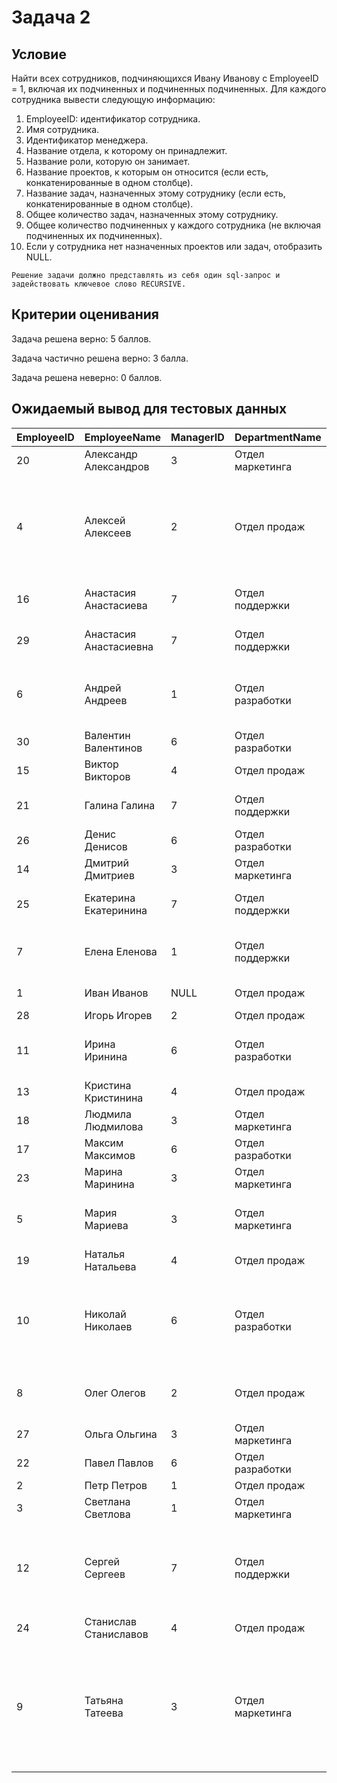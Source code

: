 # Задача 2
## Условие

Найти всех сотрудников, подчиняющихся Ивану Иванову с EmployeeID = 1, включая их подчиненных и подчиненных подчиненных. Для каждого сотрудника вывести следующую информацию:

1. EmployeeID: идентификатор сотрудника.
2. Имя сотрудника.
3. Идентификатор менеджера.
4. Название отдела, к которому он принадлежит.
5. Название роли, которую он занимает.
6. Название проектов, к которым он относится (если есть, конкатенированные в одном столбце).
7. Название задач, назначенных этому сотруднику (если есть, конкатенированные в одном столбце).
8. Общее количество задач, назначенных этому сотруднику.
9. Общее количество подчиненных у каждого сотрудника (не включая подчиненных их подчиненных).
10. Если у сотрудника нет назначенных проектов или задач, отобразить NULL.


```
Решение задачи должно представлять из себя один sql-запрос и задействовать ключевое слово RECURSIVE.
```

## Критерии оценивания

Задача решена верно: 5 баллов.

Задача частично решена верно: 3 балла.

Задача решена неверно: 0 баллов.

## Ожидаемый вывод для тестовых данных

| EmployeeID | EmployeeName           | ManagerID | DepartmentName   | RoleName                | ProjectNames | TaskNames                                                                                                         | TotalTasks | TotalSubordinates |
|------------|------------------------|-----------|------------------|-------------------------|--------------|-------------------------------------------------------------------------------------------------------------------|------------|-------------------|
| 20         | Александр Александров  | 3         | Отдел маркетинга | Менеджер                | Проект B     | NULL                                                                                                              | 0          | 0                 |
| 4          | Алексей Алексеев       | 2         | Отдел продаж     | Менеджер                | Проект A     | Задача 14: Создание презентации для клиентов, Задача 1: Подготовка отчета по продажам                             | 2          | 4                 |
| 16         | Анастасия Анастасиева  | 7         | Отдел поддержки  | Специалист по поддержке | Проект D     | NULL                                                                                                              | 0          | 0                 |
| 29         | Анастасия Анастасиевна | 7         | Отдел поддержки  | Специалист по поддержке | Проект D     | NULL                                                                                                              | 0          | 0                 |
| 6          | Андрей Андреев         | 1         | Отдел разработки | Разработчик             | Проект C     | Задача 15: Обновление сайта, Задача 6: Обновление документации                                                    | 2          | 6                 |
| 30         | Валентин Валентинов    | 6         | Отдел разработки | Разработчик             | Проект C     | NULL                                                                                                              | 0          | 0                 |
| 15         | Виктор Викторов        | 4         | Отдел продаж     | Менеджер                | Проект A     | NULL                                                                                                              | 0          | 0                 |
| 21         | Галина Галина          | 7         | Отдел поддержки  | Специалист по поддержке | Проект D     | NULL                                                                                                              | 0          | 0                 |
| 26         | Денис Денисов          | 6         | Отдел разработки | Разработчик             | Проект C     | NULL                                                                                                              | 0          | 0                 |
| 14         | Дмитрий Дмитриев       | 3         | Отдел маркетинга | Маркетолог              | Проект B     | NULL                                                                                                              | 0          | 0                 |
| 25         | Екатерина Екатеринина  | 7         | Отдел поддержки  | Специалист по поддержке | Проект D     | NULL                                                                                                              | 0          | 0                 |
| 7          | Елена Еленова          | 1         | Отдел поддержки  | Специалист по поддержке | Проект D     | Задача 12: Настройка системы поддержки                                                                            | 1          | 5                 |
| 1          | Иван Иванов            | NULL      | Отдел продаж     | Генеральный директор    | Проект A     | NULL                                                                                                              | 0          | 4                 |
| 28         | Игорь Игорев           | 2         | Отдел продаж     | Менеджер                | Проект A     | NULL                                                                                                              | 0          | 0                 |
| 11         | Ирина Иринина          | 6         | Отдел разработки | Разработчик             | Проект C     | Задача 8: Тестирование нового продукта                                                                            | 1          | 0                 |
| 13         | Кристина Кристинина    | 4         | Отдел продаж     | Менеджер                | Проект A     | NULL                                                                                                              | 0          | 0                 |
| 18         | Людмила Людмилова      | 3         | Отдел маркетинга | Маркетолог              | Проект B     | NULL                                                                                                              | 0          | 0                 |
| 17         | Максим Максимов        | 6         | Отдел разработки | Разработчик             | Проект C     | NULL                                                                                                              | 0          | 0                 |
| 23         | Марина Маринина        | 3         | Отдел маркетинга | Маркетолог              | Проект B     | NULL                                                                                                              | 0          | 0                 |
| 5          | Мария Мариева          | 3         | Отдел маркетинга | Менеджер                | Проект B     | Задача 5: Создание рекламной кампании                                                                             | 1          | 0                 |
| 19         | Наталья Натальева      | 4         | Отдел продаж     | Менеджер                | Проект A     | NULL                                                                                                              | 0          | 0                 |
| 10         | Николай Николаев       | 6         | Отдел разработки | Разработчик             | Проект C     | Задача 11: Интеграция с новым API, Задача 3: Разработка нового функционала                                        | 2          | 0                 |
| 8          | Олег Олегов            | 2         | Отдел продаж     | Менеджер                | Проект A     | Задача 7: Проведение тренинга для сотрудников                                                                     | 1          | 0                 |
| 27         | Ольга Ольгина          | 3         | Отдел маркетинга | Маркетолог              | Проект B     | NULL                                                                                                              | 0          | 0                 |
| 22         | Павел Павлов           | 6         | Отдел разработки | Разработчик             | Проект C     | NULL                                                                                                              | 0          | 0                 |
| 2          | Петр Петров            | 1         | Отдел продаж     | Директор                | Проект A     | NULL                                                                                                              | 0          | 3                 |
| 3          | Светлана Светлова      | 1         | Отдел маркетинга | Директор                | Проект B     | NULL                                                                                                              | 0          | 7                 |
| 12         | Сергей Сергеев         | 7         | Отдел поддержки  | Специалист по поддержке | Проект D     | Задача 4: Поддержка клиентов, Задача 9: Ответы на запросы клиентов                                                | 2          | 0                 |
| 24         | Станислав Станиславов  | 4         | Отдел продаж     | Менеджер                | Проект A     | NULL                                                                                                              | 0          | 0                 |
| 9          | Татьяна Татеева        | 3         | Отдел маркетинга | Маркетолог              | Проект B     | Задача 10: Подготовка маркетинговых материалов, Задача 13: Проведение анализа конкурентов, Задача 2: Анализ рынка | 3          | 0                 |